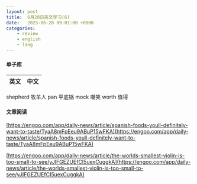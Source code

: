 ```yaml
---
layout: post
title:  6月28日英文学习(6)
date:   2025-06-28 09:01:00 +0800
categories: 
    - review
    - english
    - lang
---
```


#### 单子库

英文 | 中文
-- | --
shepherd  牧羊人
pan  平底锅
mock  嘲笑
worth 值得

#### 文章阅读

[https://engoo.com/app/daily-news/article/spanish-foods-youll-definitely-want-to-taste/TyaA8mFpEeu9ABuP15wFKA](https://engoo.com/app/daily-news/article/spanish-foods-youll-definitely-want-to-taste/TyaA8mFpEeu9ABuP15wFKA)

[https://engoo.com/app/daily-news/article/the-worlds-smallest-violin-is-too-small-to-see/yJIFGEZUEfCI5uexCuggkA](https://engoo.com/app/daily-news/article/the-worlds-smallest-violin-is-too-small-to-see/yJIFGEZUEfCI5uexCuggkA)

